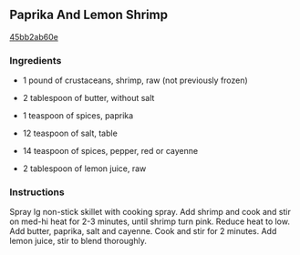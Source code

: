 ## Paprika And Lemon Shrimp

[45bb2ab60e](http://www.food.com/recipe/paprika-and-lemon-shrimp-54703)

### Ingredients

 - 1 pound of crustaceans, shrimp, raw (not previously frozen)

 - 2 tablespoon of butter, without salt

 - 1 teaspoon of spices, paprika

 - 12 teaspoon of salt, table

 - 14 teaspoon of spices, pepper, red or cayenne

 - 2 tablespoon of lemon juice, raw

### Instructions

Spray lg non-stick skillet with cooking spray. Add shrimp and cook and stir on med-hi heat for 2-3 minutes, until shrimp turn pink. Reduce heat to low. Add butter, paprika, salt and cayenne. Cook and stir for 2 minutes. Add lemon juice, stir to blend thoroughly.